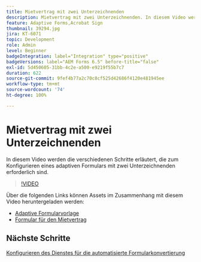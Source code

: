 ```yaml
---
title: Mietvertrag mit zwei Unterzeichnenden
description: Mietvertrag mit zwei Unterzeichnenden. In diesem Video werden die verschiedenen Schritte erläutert, die zum Konfigurieren eines adaptiven Formulars mit zwei Unterzeichnenden erforderlich sind.
feature: Adaptive Forms,Acrobat Sign
thumbnail: 39294.jpg
jira: KT-6071
topic: Development
role: Admin
level: Beginner
badgeIntegration: label="Integration" type="positive"
badgeVersions: label="AEM Forms 6.5" before-title="false"
exl-id: 5d450605-31bb-4c2e-a500-e9219f55b7c7
duration: 622
source-git-commit: 9fef4b77a2c70c8cf525d42686f4120e481945ee
workflow-type: tm+mt
source-wordcount: '74'
ht-degree: 100%

---
```


# Mietvertrag mit zwei Unterzeichnenden

In diesem Video werden die verschiedenen Schritte erläutert, die zum Konfigurieren eines adaptiven Formulars mit zwei Unterzeichnenden erforderlich sind.

>[!VIDEO](https://video.tv.adobe.com/v/39294?quality=12&learn=on)

Über die folgenden Links können Assets im Zusammenhang mit diesem Video heruntergeladen werden:

* [Adaptive Formularvorlage](assets/tenancy-agreement-template.zip)
* [Formular für den Mietvertrag](assets/rental-agreement-form.zip)

## Nächste Schritte

[Konfigurieren des Dienstes für die automatisierte Formularkonvertierung](./configure-automated-forms-conversion-service.md)